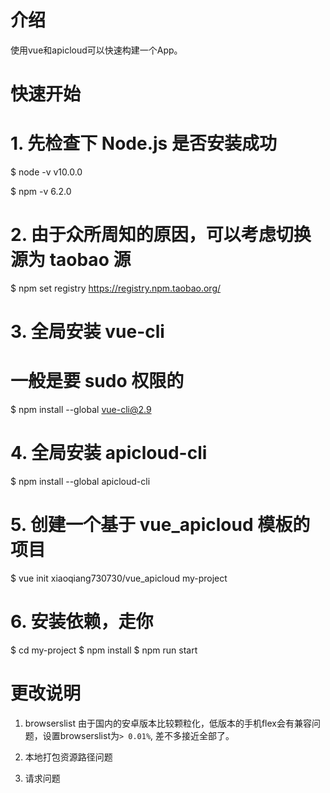 # 介绍
使用vue和apicloud可以快速构建一个App。

# 快速开始

# 1. 先检查下 Node.js 是否安装成功
$ node -v
v10.0.0

$ npm -v
6.2.0

# 2. 由于众所周知的原因，可以考虑切换源为 taobao 源
$ npm set registry https://registry.npm.taobao.org/

# 3. 全局安装 vue-cli
# 一般是要 sudo 权限的
$ npm install --global vue-cli@2.9

# 4. 全局安装 apicloud-cli
$ npm install --global apicloud-cli

# 5. 创建一个基于 vue_apicloud 模板的项目
$ vue init xiaoqiang730730/vue_apicloud my-project

# 6. 安装依赖，走你
$ cd my-project
$ npm install
$ npm run start


# 更改说明

1. browserslist
由于国内的安卓版本比较颗粒化，低版本的手机flex会有兼容问题，设置browserslist为`> 0.01%`, 差不多接近全部了。

2. 本地打包资源路径问题

3. 请求问题